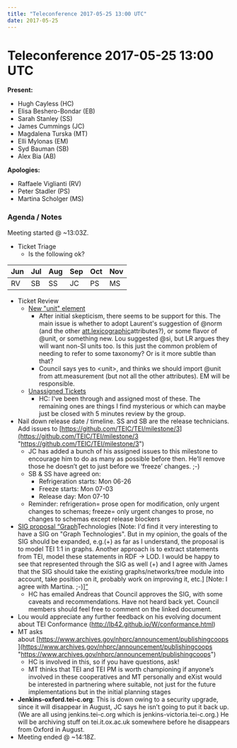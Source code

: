 ```yaml
---
title: "Teleconference 2017-05-25 13:00 UTC"
date: 2017-05-25
---
```

# Teleconference 2017-05-25 13:00 UTC





**Present:**
* Hugh Cayless (HC)
* Elisa Beshero\-Bondar (EB)
* Sarah Stanley (SS)
* James Cummings (JC)
* Magdalena Turska (MT)
* Elli Mylonas (EM)
* Syd Bauman (SB)
* Alex Bia (AB)


**Apologies:**
* Raffaele Viglianti (RV)
* Peter Stadler (PS)
* Martina Scholger (MS)



### Agenda / Notes


Meeting started @ \~13:03Z.
* Ticket Triage
	+ Is the following ok?





| Jun | Jul | Aug | Sep | Oct | Nov |
| --- | --- | --- | --- | --- | --- |
| RV | SB | SS | JC | PS | MS |




* Ticket Review
	+ [New "unit" element](https://github.com/TEIC/TEI/issues/1461 "New \"unit\" element")
		- After initial skepticism, there seems to be support for this. The main issue is whether
		 to adopt Laurent's suggestion of @norm (and the other [att.lexicographic](https://www.tei-c.org/release/doc/tei-p5-doc/en/html/ref-att.lexicographic.html "att.lexicographic")attributes?), or some flavor of @unit, or something new. Lou suggested @si, but LR
		 argues they will want non\-SI units too. Is this just the common problem of needing
		 to refer to some taxonomy? Or is it more subtle than that?
		- Council says yes to \<unit\>, and thinks we should import @unit from att.measurement
		 (but not all the other attributes). EM will be responsible.
	+ [Unassigned Tickets](https://github.com/TEIC/TEI/issues?utf8=%E2%9C%93&q=is%3Aopen%20is%3Aissue%20no%3Aassignee%20-label%3A%22Status%3A%20Blocked%22%20-label%3A%22Status%3A%20Reconsider%20For%20P6%22%20 "Unassigned Tickets")
		- HC: I've been through and assigned most of these. The remaining ones are things I
		 find mysterious or which can maybe just be closed with 5 minutes review by the group.
* Nail down release date / timeline. SS and SB are the release technicians. Add issues
 to [https://github.com/TEIC/TEI/milestone/3](https://github.com/TEIC/TEI/milestone/3 "https://github.com/TEIC/TEI/milestone/3")
	+ JC has added a bunch of his assigned issues to this milestone to encourage him to
	 do as many as possible before then. He’ll remove those he doesn’t get to just before
	 we ‘freeze’ changes. ;\-)
	+ SB \& SS have agreed on:
		- Refrigeration starts: Mon 06\-26
		- Freeze starts: Mon 07\-03
		- Release day: Mon 07\-10
	+ Reminder: refrigeration\= prose open for modification, only urgent changes to schemas;
	 freeze\= only urgent changes to prose, no changes to schemas except release blockers
* [SIG proposal “Graph](https://www.tei-c.org/Activities/Council/Meetings/heading=h.2b46lynisgd "SIG proposal “Graph")Technologies \[Note: I'd find it very interesting to have a SIG on "Graph Technologies". But in
 my opinion, the goals of the SIG should be expanded, e.g.(\+) as far as I understand,
 the proposal is to model TEI 1:1 in graphs. Another approach is to extract statements
 from TEI, model these statements in RDF \-\> LOD. I would be happy to see that represented
 through the SIG as well (\+) and I agree with James that the SIG should take the existing
 graphs/networks/tree module into account, take position on it, probably work on improving
 it, etc.] \[Note: I agree with Martina. ;\-)][”](https://www.tei-c.org/Activities/Council/Meetings/heading=h.2b46lynisgd "”")
	+ HC has emailed Andreas that Council approves the SIG, with some caveats and recommendations.
	 Have not heard back yet. Council members should feel free to comment on the linked
	 document.
* Lou would appreciate any further feedback on his evolving document about TEI Conformance
 ([http://lb42\.github.io/W/conformance.html](http://lb42.github.io/W/conformance.html "http://lb42.github.io/W/conformance.html"))
* MT asks about [https://www.archives.gov/nhprc/announcement/publishingcoops](https://www.archives.gov/nhprc/announcement/publishingcoops "https://www.archives.gov/nhprc/announcement/publishingcoops")
	+ HC is involved in this, so if you have questions, ask!
	+ MT thinks that TEI and TEI PM is worth championing if anyone’s involved in these cooperatives
	 and MT personally and eXist would be interested in partnering where suitable, not
	 just for the future implementations but in the initial planning stages
* **Jenkins\-oxford.tei\-c.org**: This is down owing to a security upgrade, since it will disappear in August, JC
 says he isn’t going to put it back up. (We are all using jenkins.tei\-c.org which is
 jenkins\-victoria.tei\-c.org.) He will be archiving stuff on tei.it.ox.ac.uk somewhere
 before he disappears from Oxford in August.
* Meeting ended @ \~14:18Z.







